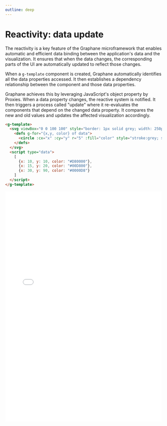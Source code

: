 ```yaml
---
outline: deep
---
```


# Reactivity: data update

The reactivity is a key feature of the Graphane microframework that enables automatic and efficient
data binding between the application's data and the visualization. It ensures that when the data
changes, the corresponding parts of the UI are automatically updated to reflect those changes.

When a `g-template` component is created, Graphane automatically identifies all the data properties
accessed. It then establishes a dependency relationship between the component and those data
properties.

Graphane achieves this by leveraging JavaScript's object property by Proxies. When a data property
changes, the reactive system is notified. It then triggers a process called "update"
where it re-evaluates the components that depend on the changed data property. It compares the new
and old values and updates the affected visualization accordingly.

```html
<g-template>
  <svg viewBox="0 0 100 100" style="border: 1px solid grey; width: 250px; height: 250px">
    <defs g-for="{x,y, color} of data">
      <circle :cx="x" :cy="y" r="5" :fill="color" style="stroke:grey; stroke-width: 0.5"/>
    </defs>
  </svg>
  <script type="data">
    [
      {x: 10, y: 10, color: "#D80000"},
      {x: 15, y: 20, color: "#00D800"},
      {x: 30, y: 90, color: "#0000D8"}
    ]
  </script>
</g-template>
```

<iframe src="/html/reactivity.html" style="border: 0; width: 100%; height: 740px"/>